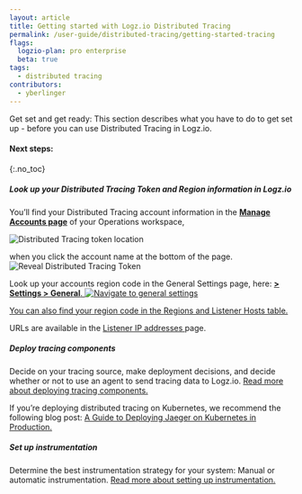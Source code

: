 ```yaml
---
layout: article
title: Getting started with Logz.io Distributed Tracing
permalink: /user-guide/distributed-tracing/getting-started-tracing
flags:
  logzio-plan: pro enterprise
  beta: true
tags:
  - distributed tracing
contributors:
  - yberlinger
---
```

Get set and get ready: This section describes what you have to do to get set up - before you can use Distributed Tracing in Logz.io.


#### Next steps: 
{:.no_toc}  

<div class="tasklist">

##### Look up your Distributed Tracing Token and Region information in Logz.io
You’ll find your Distributed Tracing account information in the <a href="https://app.logz.io/#/dashboard/settings/manage-accounts" target ="_blank"> **Manage Accounts page**</a> of your Operations workspace, 

![Distributed Tracing token location](https://dytvr9ot2sszz.cloudfront.net/logz-docs/distributed-tracing/tracing-token1.png)

when you click the account name at the bottom of the page.
![Reveal Distributed Tracing Token](https://dytvr9ot2sszz.cloudfront.net/logz-docs/distributed-tracing/trace-acct-tokeninfo11.gif)

Look up your accounts region code in the General Settings page, here:  <a href="https://app.logz.io/#/dashboard/settings/general" target ="_blank"> **<i class="li li-gear"></i> > Settings > General**.
![Navigate to general settings](https://dytvr9ot2sszz.cloudfront.net/logz-docs/distributed-tracing/general-settings1.png)

You can also find your region code in the <a href="/user-guide/accounts/account-region.html" target ="_blank"> Regions and Listener Hosts table.</a>

URLs are available in the <a href="/user-guide/log-shipping/listener-ip-addresses.html" target ="_blank"> Listener IP addresses </a>page.


##### Deploy tracing components
Decide on your tracing source, make deployment decisions, and decide whether or not to use an agent to send tracing data to Logz.io.
<a href="/user-guide/distributed-tracing/deploying-components.html" target ="_blank"> Read more about deploying tracing components.</a>

If you’re deploying distributed tracing on Kubernetes, we recommend the following blog post: <a href="https://logz.io/blog/jaeger-kubernetes-best-practices/" target ="_blank">A Guide to Deploying Jaeger on Kubernetes in Production. </a>

##### Set up instrumentation
Determine the best instrumentation strategy for your system: Manual or automatic instrumentation.
<a href="/user-guide/distributed-tracing/tracing-instrumentation.html" target ="_blank"> Read more about setting up instrumentation.</a>







